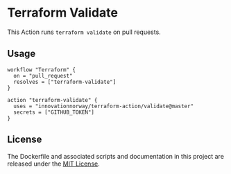 # Terraform Validate

This Action runs `terraform validate` on pull requests.

## Usage

```hcl
workflow "Terraform" {
  on = "pull_request"
  resolves = ["terraform-validate"]
}

action "terraform-validate" {
  uses = "innovationnorway/terraform-action/validate@master"
  secrets = ["GITHUB_TOKEN"]
}
```

## License

The Dockerfile and associated scripts and documentation in this project are released under the [MIT License](LICENSE).
